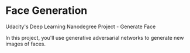 # Face Generation
Udacity's Deep Learning Nanodegree Project - Generate Face

In this project, you'll use generative adversarial networks to generate new images of faces.
